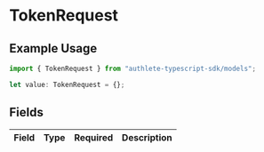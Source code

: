 # TokenRequest

## Example Usage

```typescript
import { TokenRequest } from "authlete-typescript-sdk/models";

let value: TokenRequest = {};
```

## Fields

| Field       | Type        | Required    | Description |
| ----------- | ----------- | ----------- | ----------- |
